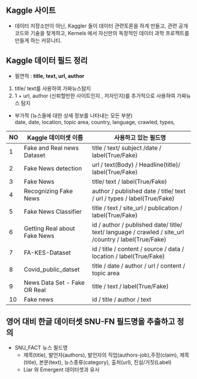## Kaggle 사이트 
 * 데이터 저장소만이 아닌, Kaggler 들이 데이터 관련토론을 하게 만들고, 관련 공개 코드와 기술을 찾게하고, Kernels 에서 자신만의 독창적인 데이터 과학 프로젝트를 만들게 하는 커뮤니티.
 
## Kaggle 데이터 필드 정리

- 필연적 : **title, text, url, author**
 1. title/ text를 사용하여 가짜뉴스탐지
 2. 1 + url, author (신뢰할만한 사이트인지 , 저자인지)를 추가적으로 사용하여 가짜뉴스 탐지
   
- 부가적 (뉴스들에 대한 상세 정보를 나타내는 모든 부분)   
  date, date, location, topic area, country, language, crawled, types, 

|NO|Kaggle 데이터셋 이름|사용하고 있는 필드명|
|-|-------------------|------------------|
|1|Fake and Real news Dataset|title / text/ subject /date / label(True/Fake)|
|2|Fake News detection|url / text(Body) / Headline(title)/ label(True/Fake)|
|3|Fake News|title/ text / label(True/Fake)|
|4|Recognizing Fake News|author / published date / title/ text / url / types / label(True/Fake)|
|5|Fake News Classifier|title / text / site_url / publication / label(True/Fake)|
|6|Getting Real about Fake News|id / author / published date/ title/ text/ language / crawled / site_url /country / label(True/Fake)|
|7|FA-KES-Dataset|id / title / content / source / data / location / label(True/Fake)|
|8|Covid_public_datset|title / date / author / url / content / topic area|
|9|News Data Set - Fake OR Real|title / text / label(True/Fake)|
|10|Fake news|id / title / author / text|

## 영어 대비 한글 데이터셋 SNU-FN 필드명을 추출하고 정의
 * SNU_FACT 뉴스 필드명 
   - 제목(title), 발언자(authors), 발언자의 직업(authors-job),주장(claim), 제목(title), 본문(text), 뉴스종류(category), 출처(url), 진실/거짓(Label)
   - Liar 와 Emergent 데이터셋과 유사
